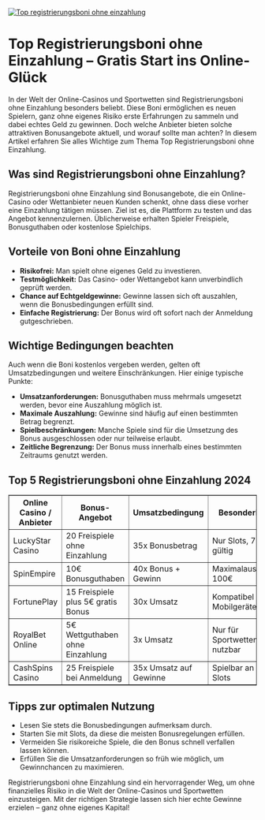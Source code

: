 [![Top registrierungsboni ohne einzahlung](https://123-caf.pages.dev/gitsignup.png)](https://vrmoo.ru/Bt82HjjY)

<h1>Top Registrierungsboni ohne Einzahlung – Gratis Start ins Online-Glück</h1> <p>In der Welt der Online-Casinos und Sportwetten sind Registrierungsboni ohne Einzahlung besonders beliebt. Diese Boni ermöglichen es neuen Spielern, ganz ohne eigenes Risiko erste Erfahrungen zu sammeln und dabei echtes Geld zu gewinnen. Doch welche Anbieter bieten solche attraktiven Bonusangebote aktuell, und worauf sollte man achten? In diesem Artikel erfahren Sie alles Wichtige zum Thema Top Registrierungsboni ohne Einzahlung.</p>  <h2>Was sind Registrierungsboni ohne Einzahlung?</h2> <p>Registrierungsboni ohne Einzahlung sind Bonusangebote, die ein Online-Casino oder Wettanbieter neuen Kunden schenkt, ohne dass diese vorher eine Einzahlung tätigen müssen. Ziel ist es, die Plattform zu testen und das Angebot kennenzulernen. Üblicherweise erhalten Spieler Freispiele, Bonusguthaben oder kostenlose Spielchips.</p>  <h2>Vorteile von Boni ohne Einzahlung</h2> <ul>   <li><strong>Risikofrei:</strong> Man spielt ohne eigenes Geld zu investieren.</li>   <li><strong>Testmöglichkeit:</strong> Das Casino- oder Wettangebot kann unverbindlich geprüft werden.</li>   <li><strong>Chance auf Echtgeldgewinne:</strong> Gewinne lassen sich oft auszahlen, wenn die Bonusbedingungen erfüllt sind.</li>   <li><strong>Einfache Registrierung:</strong> Der Bonus wird oft sofort nach der Anmeldung gutgeschrieben.</li> </ul>  <h2>Wichtige Bedingungen beachten</h2> <p>Auch wenn die Boni kostenlos vergeben werden, gelten oft Umsatzbedingungen und weitere Einschränkungen. Hier einige typische Punkte:</p> <ul>   <li><strong>Umsatzanforderungen:</strong> Bonusguthaben muss mehrmals umgesetzt werden, bevor eine Auszahlung möglich ist.</li>   <li><strong>Maximale Auszahlung:</strong> Gewinne sind häufig auf einen bestimmten Betrag begrenzt.</li>   <li><strong>Spielbeschränkungen:</strong> Manche Spiele sind für die Umsetzung des Bonus ausgeschlossen oder nur teilweise erlaubt.</li>   <li><strong>Zeitliche Begrenzung:</strong> Der Bonus muss innerhalb eines bestimmten Zeitraums genutzt werden.</li> </ul>  <h2>Top 5 Registrierungsboni ohne Einzahlung 2024</h2> <table border="1" cellpadding="8" cellspacing="0" style="border-collapse:collapse; width:100%;">   <thead>     <tr>       <th>Online Casino / Anbieter</th>       <th>Bonus-Angebot</th>       <th>Umsatzbedingung</th>       <th>Besonderheiten</th>     </tr>   </thead>   <tbody>     <tr>       <td>LuckyStar Casino</td>       <td>20 Freispiele ohne Einzahlung</td>       <td>35x Bonusbetrag</td>       <td>Nur Slots, 7 Tage gültig</td>     </tr>     <tr>       <td>SpinEmpire</td>       <td>10€ Bonusguthaben</td>       <td>40x Bonus + Gewinn</td>       <td>Maximalauszahlung 100€</td>     </tr>     <tr>       <td>FortunePlay</td>       <td>15 Freispiele plus 5€ gratis Bonus</td>       <td>30x Umsatz</td>       <td>Kompatibel mit Mobilgeräten</td>     </tr>     <tr>       <td>RoyalBet Online</td>       <td>5€ Wettguthaben ohne Einzahlung</td>       <td>3x Umsatz</td>       <td>Nur für Sportwetten nutzbar</td>     </tr>     <tr>       <td>CashSpins Casino</td>       <td>25 Freispiele bei Anmeldung</td>       <td>35x Umsatz auf Gewinne</td>       <td>Spielbar an allen Slots</td>     </tr>   </tbody> </table>  <h2>Tipps zur optimalen Nutzung</h2> <ul>   <li>Lesen Sie stets die Bonusbedingungen aufmerksam durch.</li>   <li>Starten Sie mit Slots, da diese die meisten Bonusregelungen erfüllen.</li>   <li>Vermeiden Sie risikoreiche Spiele, die den Bonus schnell verfallen lassen können.</li>   <li>Erfüllen Sie die Umsatzanforderungen so früh wie möglich, um Gewinnchancen zu maximieren.</li> </ul>  <p>Registrierungsboni ohne Einzahlung sind ein hervorragender Weg, um ohne finanzielles Risiko in die Welt der Online-Casinos und Sportwetten einzusteigen. Mit der richtigen Strategie lassen sich hier echte Gewinne erzielen – ganz ohne eigenes Kapital!</p>